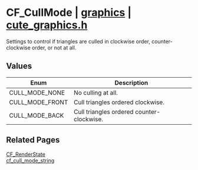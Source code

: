 # CF_CullMode | [graphics](https://github.com/RandyGaul/cute_framework/blob/master/docs/graphics/README.md) | [cute_graphics.h](https://github.com/RandyGaul/cute_framework/blob/master/include/cute_graphics.h)

Settings to control if triangles are culled in clockwise order, counter-clockwise order, or not at all.

## Values

Enum | Description
--- | ---
CULL_MODE_NONE | No culling at all.
CULL_MODE_FRONT | Cull triangles ordered clockwise.
CULL_MODE_BACK | Cull triangles ordered counter-clockwise.

## Related Pages

[CF_RenderState](https://github.com/RandyGaul/cute_framework/blob/master/docs/graphics/cf_renderstate.md)  
[cf_cull_mode_string](https://github.com/RandyGaul/cute_framework/blob/master/docs/graphics/cf_cull_mode_string.md)  
